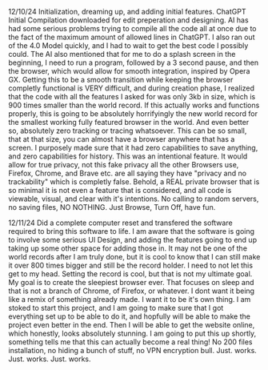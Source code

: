 12/10/24          Initialization, dreaming up, and adding initial features. ChatGPT Initial Compilation downloaded for edit preperation and designing. AI has had some serious problems trying to compile all the code all at 
                  once due to the fact of the maximum amount of allowed lines in ChatGPT. I also ran out of the 4.0 Model quickly, and I had to wait to get the best code I possibly could. The AI also mentioned that for me 
                  to do a splash screen in the beginning, I need to run  a program, followed by a 3 second pause, and then the browser, which would allow for smooth integration, inspired by Opera GX. Getting this to be a 
                  smooth transition while keeping the browser completly functional is VERY difficult, and during creation phase, I realized that the code with all the features I asked for was only 3kb in size, which is   
                  900 times smaller than the world record. If this actually works and functions properly, this is going to be absolutely horrifyingly the new world record for the smallest working fully featured browser in                   the  world. And even better so, absolutely zero tracking or tracing whatsoever. This can be so small, that at that size, you can almost have a browser anywhere that has a screen. I purposely made sure 
                  that it had zero capabilities to save  anything, and zero capabilities for history. This was an intentional feature. It would allow for true privacy, not this fake privacy all the other Browsers use, 
                  Firefox, Chrome, and Brave etc. are all saying they have "privacy and no trackability" which is completly false. Behold, a REAL private browser that is so minimal it is not even a feature that is 
                  considered, and all code is viewable, visual, and clear with it's intentions. No calling to random servers, no saving files, NO NOTHING. Just Browse, Turn Off, have fun. 


12/11/24          Did a complete computer reset and transfered the software required to bring this software to life. I am aware that the software is going to involve some serious UI Design, and adding the features going
                  to end up taking up some other space for adding those in. It may not be one of the world records after I am truly done, but it is cool to know that I can still make it over 800 times bigger and still be 
                  the record holder. I need to not let this get to my head. Setting the record is cool, but that is not my ultimate goal. My goal is to create the sleepiest browser ever. That focuses on sleep and that is
                  not a branch of Chrome, of Firefox, or whatever. I dont want it being like a remix of something already made. I want it to be it's own thing. I am stoked to start this project, and I am going to make
                  sure that I got everything set up to be able to do it, and hopfully will be able to make the project even better in the end. Then I will be able to get the website online, which honestly, looks 
                  absolutely stunning. I am going to put this up shortly, something tells me that this can actually become a real thing! No 200 files installation, no hiding a bunch of stuff, no VPN encryption bull.
                  Just. works. Just. works. Just. works.

                  
